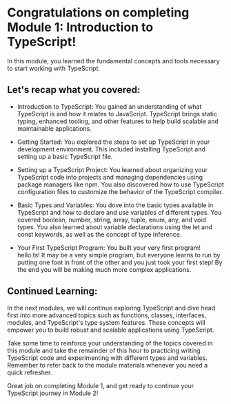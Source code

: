 # Congratulations on completing Module 1: Introduction to TypeScript! 

In this module, you learned the fundamental concepts and tools necessary to start working with TypeScript. 

## Let's recap what you covered:

- Introduction to TypeScript: You gained an understanding of what TypeScript is and how it relates to JavaScript. TypeScript brings static typing, enhanced tooling, and other features to help build scalable and maintainable applications.

- Getting Started: You explored the steps to set up TypeScript in your development environment. This included installing TypeScript and setting up a basic TypeScript file.

- Setting up a TypeScript Project: You learned about organizing your TypeScript code into projects and managing dependencies using package managers like npm. You also discovered how to use TypeScript configuration files to customize the behavior of the TypeScript compiler.

- Basic Types and Variables: You dove into the basic types available in TypeScript and how to declare and use variables of different types. You covered boolean, number, string, array, tuple, enum, any, and void types. You also learned about variable declarations using the let and const keywords, as well as the concept of type inference.

- Your First TypeScript Program: You built your very first program! hello.ts! It may be a very simple program, but everyone learns to run by putting one foot in front of the other and you just took your first step! By the end you will be making much more complex applications.

## Continued Learning:

In the next modules, we will continue exploring TypeScript and dive head first into more advanced topics such as functions, classes, interfaces, modules, and TypeScript's type system features. These concepts will empower you to build robust and scalable applications using TypeScript.

Take some time to reinforce your understanding of the topics covered in this module and take the remainder of this hour to practicing writing TypeScript code and experimenting with different types and variables. Remember to refer back to the module materials whenever you need a quick refresher.

Great job on completing Module 1, and get ready to continue your TypeScript journey in Module 2!
